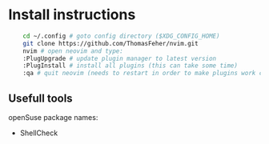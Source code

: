 # Install instructions

```bash
    cd ~/.config # goto config directory ($XDG_CONFIG_HOME)
    git clone https://github.com/ThomasFeher/nvim.git
    nvim # open neovim and type:
    :PlugUpgrade # update plugin manager to latest version
    :PlugInstall # install all plugins (this can take some time)
    :qa # quit neovim (needs to restart in order to make plugins work correctly)
```

## Usefull tools

openSuse package names:

* ShellCheck
